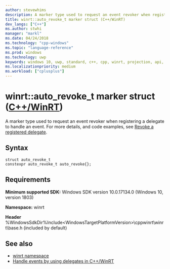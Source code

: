 ```yaml
---
author: stevewhims
description: A marker type used to request an event revoker when registering a delegate to handle an event.
title: winrt::auto_revoke_t marker struct (C++/WinRT)
dev_langs: ["C++"]
ms.author: stwhi
manager: "markl"
ms.date: 04/24/2018
ms.technology: "cpp-windows"
ms.topic: "language-reference"
ms.prod: windows
ms.technology: uwp
keywords: windows 10, uwp, standard, c++, cpp, winrt, projection, api, reference, marker, type
ms.localizationpriority: medium
ms.workload: ["cplusplus"]
---
```


# winrt::auto_revoke_t marker struct ([C++/WinRT](/windows/uwp/cpp-and-winrt-apis/intro-to-using-cpp-with-winrt))
A marker type used to request an event revoker when registering a delegate to handle an event. For more details, and code examples, see [Revoke a registered delegate](/windows/uwp/cpp-and-winrt-apis/handle-events#revoke-a-registered-delegate).

## Syntax
```cppwinrt
struct auto_revoke_t
constexpr auto_revoke_t auto_revoke{};
```

## Requirements
**Minimum supported SDK:** Windows SDK version 10.0.17134.0 (Windows 10, version 1803)

**Namespace:** winrt

**Header** %WindowsSdkDir%Include\<WindowsTargetPlatformVersion>\cppwinrt\winrt\base.h (included by default)

## See also 
* [winrt namespace](winrt.md)
* [Handle events by using delegates in C++/WinRT](/windows/uwp/cpp-and-winrt-apis/handle-events)
